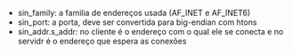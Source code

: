 - sin_family: a familia de endereços usada (AF_INET e AF_INET6)
- sin_port: a porta, deve ser convertida para big-endian com htons
- sin_addr.s_addr: no cliente é o endereço com o qual ele se conecta e no servidr é o endereço que espera as conexões
